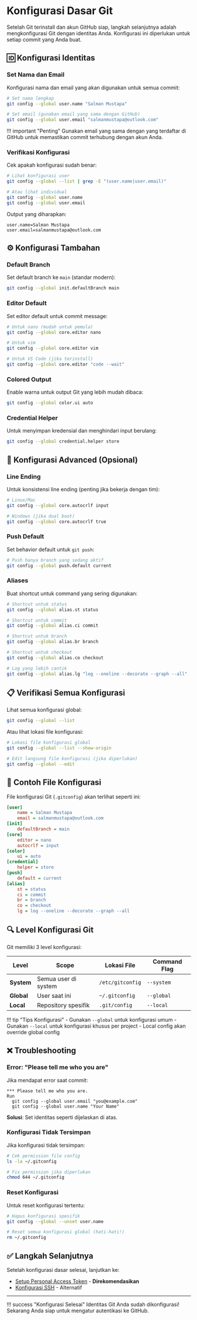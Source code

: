 # Konfigurasi Dasar Git

Setelah Git terinstall dan akun GitHub siap, langkah selanjutnya adalah mengkonfigurasi Git dengan identitas Anda. Konfigurasi ini diperlukan untuk setiap commit yang Anda buat.

## 🆔 Konfigurasi Identitas

### Set Nama dan Email

Konfigurasi nama dan email yang akan digunakan untuk semua commit:

```bash
# Set nama lengkap
git config --global user.name "Salman Mustapa"

# Set email (gunakan email yang sama dengan GitHub)
git config --global user.email "salmanmustapa@outlook.com"
```

!!! important "Penting"
    Gunakan email yang sama dengan yang terdaftar di GitHub untuk memastikan commit terhubung dengan akun Anda.

### Verifikasi Konfigurasi

Cek apakah konfigurasi sudah benar:

```bash
# Lihat konfigurasi user
git config --global --list | grep -E "(user.name|user.email)"

# Atau lihat individual
git config --global user.name
git config --global user.email
```

Output yang diharapkan:
```
user.name=Salman Mustapa
user.email=salmanmustapa@outlook.com
```

## ⚙️ Konfigurasi Tambahan

### Default Branch

Set default branch ke `main` (standar modern):

```bash
git config --global init.defaultBranch main
```

### Editor Default

Set editor default untuk commit message:

```bash
# Untuk nano (mudah untuk pemula)
git config --global core.editor nano

# Untuk vim
git config --global core.editor vim

# Untuk VS Code (jika terinstall)
git config --global core.editor "code --wait"
```

### Colored Output

Enable warna untuk output Git yang lebih mudah dibaca:

```bash
git config --global color.ui auto
```

### Credential Helper

Untuk menyimpan kredensial dan menghindari input berulang:

```bash
git config --global credential.helper store
```

## 🔧 Konfigurasi Advanced (Opsional)

### Line Ending

Untuk konsistensi line ending (penting jika bekerja dengan tim):

```bash
# Linux/Mac
git config --global core.autocrlf input

# Windows (jika dual boot)
git config --global core.autocrlf true
```

### Push Default

Set behavior default untuk `git push`:

```bash
# Push hanya branch yang sedang aktif
git config --global push.default current
```

### Aliases

Buat shortcut untuk command yang sering digunakan:

```bash
# Shortcut untuk status
git config --global alias.st status

# Shortcut untuk commit
git config --global alias.ci commit

# Shortcut untuk branch
git config --global alias.br branch

# Shortcut untuk checkout
git config --global alias.co checkout

# Log yang lebih cantik
git config --global alias.lg "log --oneline --decorate --graph --all"
```

## 📋 Verifikasi Semua Konfigurasi

Lihat semua konfigurasi global:

```bash
git config --global --list
```

Atau lihat lokasi file konfigurasi:

```bash
# Lokasi file konfigurasi global
git config --global --list --show-origin

# Edit langsung file konfigurasi (jika diperlukan)
git config --global --edit
```

## 📂 Contoh File Konfigurasi

File konfigurasi Git (`.gitconfig`) akan terlihat seperti ini:

```ini
[user]
    name = Salman Mustapa
    email = salmanmustapa@outlook.com
[init]
    defaultBranch = main
[core]
    editor = nano
    autocrlf = input
[color]
    ui = auto
[credential]
    helper = store
[push]
    default = current
[alias]
    st = status
    ci = commit
    br = branch
    co = checkout
    lg = log --oneline --decorate --graph --all
```

## 🔍 Level Konfigurasi Git

Git memiliki 3 level konfigurasi:

| Level | Scope | Lokasi File | Command Flag |
|-------|-------|-------------|--------------|
| **System** | Semua user di system | `/etc/gitconfig` | `--system` |
| **Global** | User saat ini | `~/.gitconfig` | `--global` |
| **Local** | Repository spesifik | `.git/config` | `--local` |

!!! tip "Tips Konfigurasi"
    - Gunakan `--global` untuk konfigurasi umum
    - Gunakan `--local` untuk konfigurasi khusus per project
    - Local config akan override global config

## ❌ Troubleshooting

### Error: "Please tell me who you are"

Jika mendapat error saat commit:
```
*** Please tell me who you are.
Run
  git config --global user.email "you@example.com"
  git config --global user.name "Your Name"
```

**Solusi**: Set identitas seperti dijelaskan di atas.

### Konfigurasi Tidak Tersimpan

Jika konfigurasi tidak tersimpan:

```bash
# Cek permission file config
ls -la ~/.gitconfig

# Fix permission jika diperlukan
chmod 644 ~/.gitconfig
```

### Reset Konfigurasi

Untuk reset konfigurasi tertentu:

```bash
# Hapus konfigurasi spesifik
git config --global --unset user.name

# Reset semua konfigurasi global (hati-hati!)
rm ~/.gitconfig
```

## ✅ Langkah Selanjutnya

Setelah konfigurasi dasar selesai, lanjutkan ke:

- [Setup Personal Access Token](setup-pat.md) - **Direkomendasikan**
- [Konfigurasi SSH](setup-ssh.md) - Alternatif

---

!!! success "Konfigurasi Selesai"
    Identitas Git Anda sudah dikonfigurasi! Sekarang Anda siap untuk mengatur autentikasi ke GitHub.

